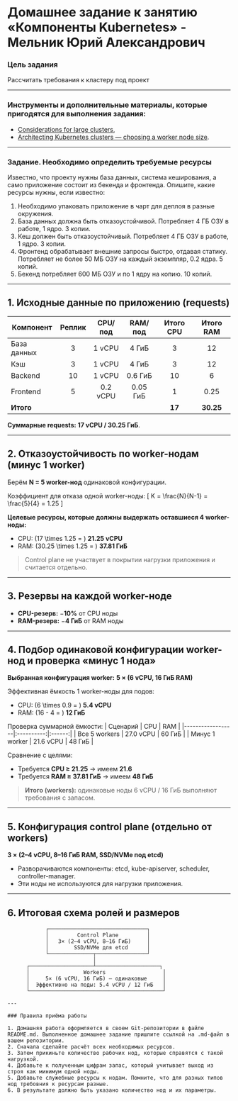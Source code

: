 # Домашнее задание к занятию «Компоненты Kubernetes» - Мельник Юрий Александрович

### Цель задания

Рассчитать требования к кластеру под проект

------

### Инструменты и дополнительные материалы, которые пригодятся для выполнения задания:

- [Considerations for large clusters](https://kubernetes.io/docs/setup/best-practices/cluster-large/),
- [Architecting Kubernetes clusters — choosing a worker node size](https://learnk8s.io/kubernetes-node-size).

------

### Задание. Необходимо определить требуемые ресурсы
Известно, что проекту нужны база данных, система кеширования, а само приложение состоит из бекенда и фронтенда. Опишите, какие ресурсы нужны, если известно:

1. Необходимо упаковать приложение в чарт для деплоя в разные окружения. 
2. База данных должна быть отказоустойчивой. Потребляет 4 ГБ ОЗУ в работе, 1 ядро. 3 копии. 
3. Кеш должен быть отказоустойчивый. Потребляет 4 ГБ ОЗУ в работе, 1 ядро. 3 копии. 
4. Фронтенд обрабатывает внешние запросы быстро, отдавая статику. Потребляет не более 50 МБ ОЗУ на каждый экземпляр, 0.2 ядра. 5 копий. 
5. Бекенд потребляет 600 МБ ОЗУ и по 1 ядру на копию. 10 копий.

----

 

## 1. Исходные данные по приложению (requests)

| Компонент  | Реплик | CPU/под | RAM/под | Итого CPU | Итого RAM |
|------------|:------:|:-------:|:-------:|:---------:|:---------:|
| База данных |   3    |  1 vCPU |  4 ГиБ  |     3     |     12    |
| Кэш         |   3    |  1 vCPU |  4 ГиБ  |     3     |     12    |
| Backend     |  10    |  1 vCPU | 0.6 ГиБ |    10     |      6    |
| Frontend    |   5    | 0.2 vCPU| 0.05 ГиБ|     1     |    0.25   |
| **Итого**   |        |         |         | **17**    | **30.25** |

**Суммарные requests:** **17 vCPU / 30.25 ГиБ**.

---

## 2. Отказоустойчивость по worker-нодам (минус 1 worker)

Берём **N = 5 worker-нод** одинаковой конфигурации.

Коэффициент для отказа одной worker-ноды:
\[
K = \frac{N}{N-1} = \frac{5}{4} = 1.25
\]

**Целевые ресурсы, которые должны выдержать оставшиеся 4 worker-ноды:**
- CPU: \(17 \times 1.25 = \) **21.25 vCPU**
- RAM: \(30.25 \times 1.25 = \) **37.81 ГиБ**

> Control plane не участвует в покрытии нагрузки приложения и считается отдельно.

---

## 3. Резервы на каждой **worker-н**оде

- **CPU-резерв:** −**10%** от CPU ноды  
- **RAM-резерв:** −**4 ГиБ** от RAM ноды

---

## 4. Подбор одинаковой конфигурации **worker**-нод и проверка «минус 1 нода»

**Выбранная конфигурация worker:** **5 × (6 vCPU, 16 ГиБ RAM)**

Эффективная ёмкость 1 worker-ноды для подов:
- CPU: \(6 \times 0.9 = \) **5.4 vCPU**
- RAM: \(16 - 4 = \) **12 ГиБ**

Проверка суммарной ёмкости:
| Сценарий         | CPU        | RAM    |
|------------------|:----------:|:------:|
| Все 5 workers    | 27.0 vCPU  | 60 ГиБ |
| Минус 1 worker   | 21.6 vCPU  | 48 ГиБ |

Сравнение с целями:
- Требуется **CPU ≥ 21.25** → имеем **21.6** 
- Требуется **RAM ≥ 37.81 ГиБ** → имеем **48 ГиБ**

> **Итого (workers):** одинаковые ноды 6 vCPU / 16 ГиБ выполняют требования с запасом.

---

## 5. Конфигурация **control plane** (отдельно от workers)

**3 × (2–4 vCPU, 8–16 ГиБ RAM, SSD/NVMe под etcd)**  
- Разворачиваются компоненты: etcd, kube-apiserver, scheduler, controller-manager.  
- Эти ноды не используются для нагрузки приложения.

---

## 6. Итоговая схема ролей и размеров

```text
            ┌───────────────────────────────┐
            │         Control Plane         │
            │   3× (2–4 vCPU, 8–16 ГиБ)     │
            │        SSD/NVMe для etcd      │
            └──────────────┬────────────────┘
                           │
      ┌────────────────────┴────────────────────┐
      │                 Workers                  │
      │     5× (6 vCPU, 16 ГиБ) — одинаковые     │
      │  Эффективно на поды: 5.4 vCPU / 12 ГиБ   │
      └──────────────────────────────────────────┘

---

### Правила приёма работы

1. Домашняя работа оформляется в своем Git-репозитории в файле README.md. Выполненное домашнее задание пришлите ссылкой на .md-файл в вашем репозитории.
2. Сначала сделайте расчёт всех необходимых ресурсов.
3. Затем прикиньте количество рабочих нод, которые справятся с такой нагрузкой.
4. Добавьте к полученным цифрам запас, который учитывает выход из строя как минимум одной ноды. 
5. Добавьте служебные ресурсы к нодам. Помните, что для разных типов нод требовния к ресурсам разные. 
6. В результате должно быть указано количество нод и их параметры.

